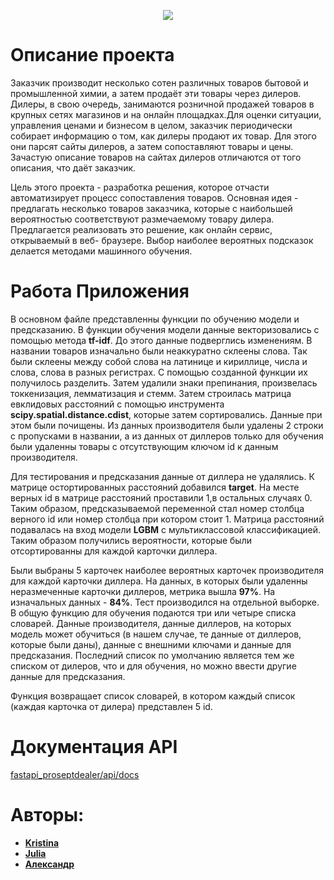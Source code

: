<p align="center">
  <img src="https://prosept.ru/images/prosept-logo.svg" />
</p>

# Описание проекта

Заказчик производит несколько сотен различных товаров бытовой и промышленной
химии, а затем продаёт эти товары через дилеров. Дилеры, в свою очередь,
занимаются розничной продажей товаров в крупных сетях магазинов и на онлайн
площадках.Для оценки ситуации, управления ценами и бизнесом в целом, заказчик
периодически собирает информацию о том, как дилеры продают их товар. Для этого
они парсят сайты дилеров, а затем сопоставляют товары и цены.
Зачастую описание товаров на сайтах дилеров отличаются от того описания, что
даёт заказчик.

Цель этого проекта - разработка решения, которое отчасти автоматизирует процесс
сопоставления товаров. Основная идея - предлагать несколько товаров заказчика,
которые с наибольшей вероятностью соответствуют размечаемому товару дилера.
Предлагается реализовать это решение, как онлайн сервис, открываемый в веб-
браузере. Выбор наиболее вероятных подсказок делается методами машинного
обучения.

# Работа Приложения

В основном файле представленны функции по обучению модели и предсказанию. В
функции обучения модели данные
векторизовались с помощью метода **tf-idf**. До этого данные подверглись
изменениям. В названии товаров изначально были
неаккуратно склеены слова. Так были склеены между собой слова на латинице и
кириллице, числа и слова, слова в разных
регистрах. С помощью созданной функции их получилось разделить. Затем удалили
знаки препинания, произвелась
токкенизация, лемматизация и стемм. Затем строилась матрица евклидовых
расстояний с помощью инструмента
**scipy.spatial.distance.cdist**, которые затем сортировались.
Данные при этом были почищены. Из данных производителя были удалены 2 строки с
пропусками в названии, а из данных
от диллеров только для обучения были удаленны товары с отсутствующим ключом id к
данным производителя. 

Для тестирования
и предсказания данные от диллера не удалялись.
К матрице остортированных расстояний добавился **target**. На месте верных id в
матрице расстояний проставили 1,в остальных
случаях 0. Таким образом, предсказываемой переменной стал номер столбца верного
id или номер столбца при котором стоит 1.
Матрица расстояний подавалась на вход модели **LGBM** с мультиклассовой
классификацией. Таким образом получились вероятности,
которые были отсортированны для каждой карточки диллера. 

Были выбраны 5 карточек
наиболее вероятных карточек производителя
для каждой карточки диллера. На данных, в которых были удаленны неразмеченные
карточки диллеров, метрика вышла **97%**. На
изначальных данных - **84%**. Тест производился на отдельной выборке.
В общую функцию для обучения подаются три или четыре списка словарей. Данные
производителя, данные диллеров,
на которых модель может обучиться (в нашем случае, те данные от диллеров,
которые были даны), данные с внешними ключами и
данные для предсказания. Последний список по умолчанию является тем же списком
от дилеров, что и для обучения, но можно
ввести другие данные для предсказания.

Функция возвращает список словарей, в котором каждый список (каждая карточка от
дилера) представлен 5 id.

# Документация API

[fastapi_proseptdealer/api/docs](https://clownvkkaschenko.github.io/ReferralSystem/)

# Авторы:

- **[Kristina](https://t.me/kr1588)**
- **[Julia](https://t.me/Jshmatova)**
- **[Александр](https://t.me/AlexXramov)**
